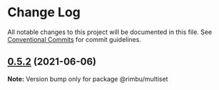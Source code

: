 # Change Log

All notable changes to this project will be documented in this file.
See [Conventional Commits](https://conventionalcommits.org) for commit guidelines.

## [0.5.2](https://github.com/rimbu-org/rimbu/compare/@rimbu/multiset@0.5.1...@rimbu/multiset@0.5.2) (2021-06-06)

**Note:** Version bump only for package @rimbu/multiset
